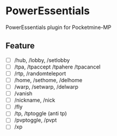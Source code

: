 # PowerEssentials
PowerEssentials plugin for Pocketmine-MP
## Feature
- [ ] /hub, /lobby, /setlobby
- [ ] /tpa, /tpaccept /tpahere /tpacancel
- [ ] /rtp, /randomteleport
- [ ] /home, /sethome, /delhome
- [ ] /warp, /setwarp, /delwarp
- [ ] /vanish
- [ ] /nickname, /nick
- [ ] /fly
- [ ] /tp, /tptoggle (anti tp)
- [ ] /pvptoggle, /pvpt
- [ ] /xp